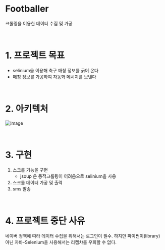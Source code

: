 # Footballer
크롤링을 이용한 데이터 수집 및 가공

<br/>

# 1. 프로젝트 목표
 - selinium을 이용해 축구 매칭 정보를 긁어 온다
 - 매칭 정보를 가공하여 자동화 메시지를 보낸다
 
<br/>

# 2. 아키텍처
![image](https://github.com/user-attachments/assets/72ae83f0-e2f9-4c1a-9995-d704e234763c)


<br/>

# 3. 구현
1. 스크롤 기능을 구현
   - jsoup 은 동적크롤링이 어려움으로 selinium을 사용
2. 스크롤 데이터 가공 및 출력
3. sms 발송 

<br/>

# 4. 프로젝트 중단 사유 
네이버 정책에 따라 데이터 수집을 위해서는 로그인이 필수. 
하지만 파이썬이(library) 아닌 자바-Selenium을 사용해서는 리캡챠를 우회할 수 없다. 


